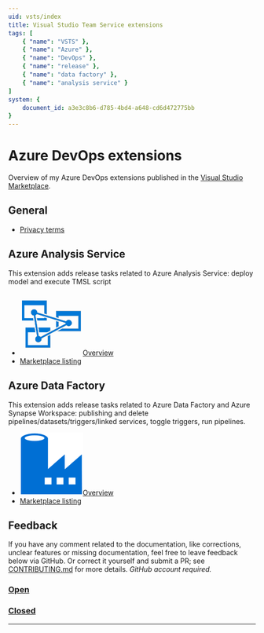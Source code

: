 ```yaml
---
uid: vsts/index
title: Visual Studio Team Service extensions
tags: [
    { "name": "VSTS" }, 
    { "name": "Azure" },
    { "name": "DevOps" },
    { "name": "release" },
    { "name": "data factory" },
    { "name": "analysis service" }
]
system: {
    document_id: a3e3c8b6-d785-4bd4-a648-cd6d472775bb
}
---
```

# Azure DevOps extensions

Overview of my Azure DevOps extensions published in the [Visual Studio Marketplace](https://marketplace.visualstudio.com/).

## General

- [Privacy terms](xref:vsts/privacy-terms.md)

## Azure Analysis Service

This extension adds release tasks related to Azure Analysis Service: deploy model and execute TMSL script

- ![Logo Azure Analysis Service](images/aas-logo.png)[Overview](xref:vsts/azureanalysisservice/overview)
- [Marketplace listing](https://marketplace.visualstudio.com/items?itemName=liprec.vsts-release-aas)

## Azure Data Factory

This extension adds release tasks related to Azure Data Factory and Azure Synapse Workspace: publishing and delete pipelines/datasets/triggers/linked services, toggle triggers, run pipelines.

- ![Logo Azure Data Factory](images/adf-logo.png)[Overview](xref:vsts/azuredatafactory/overview)
- [Marketplace listing](https://marketplace.visualstudio.com/items?itemName=liprec.vsts-publish-adf)

## Feedback

If you have any comment related to the documentation, like corrections, unclear features or missing documentation, feel free to leave feedback below via GitHub. Or correct it yourself and submit a PR; see [CONTRIBUTING.md](https://github.com/liprec/azurebi-docs/blob/master/.github/CONTRIBUTING.md) for more details.
*GitHub account required.*

### [**Open**](#tab/docs-open)

### [**Closed**](#tab/docs-closed)

***
